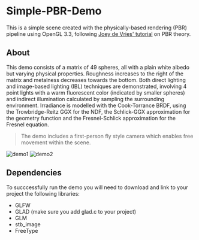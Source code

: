 # Simple-PBR-Demo

This is a simple scene created with the physically-based rendering (PBR) pipeline using OpenGL 3.3, following [Joey de Vries' tutorial][tutorial] on PBR theory.


## About

This demo consists of a matrix of 49 spheres, all with a plain white albedo but varying physical properties. Roughness increases to the right of the matrix and metalness decreases towards the bottom. Both direct lighting and image-based lighting (IBL) techniques are demonstrated, involving 4 point lights with a warm fluorescent color (indicated by smaller spheres) and indirect illumination calculated by sampling the surrounding environment. Irradiance is modelled with the Cook-Torrance BRDF, using the Trowbridge-Reitz GGX for the NDF, the Schlick-GGX approximation for the geometry function and the Fresnel-Schlick approximation for the Fresnel equation.

> The demo includes a first-person fly style camera which enables free movement within the scene.

![demo1](https://github.com/tonysheng01/Simple-PBR-Scene/blob/main/demo/demo1.png)
![demo2](https://github.com/tonysheng01/Simple-PBR-Scene/blob/main/demo/demo2.png)


## Dependencies

To succcessfully run the demo you will need to download and link to your project the following libraries:
- GLFW
- GLAD (make sure you add glad.c to your project)
- GLM
- stb_image
- FreeType


[tutorial]: https://learnopengl.com/PBR/Theory
